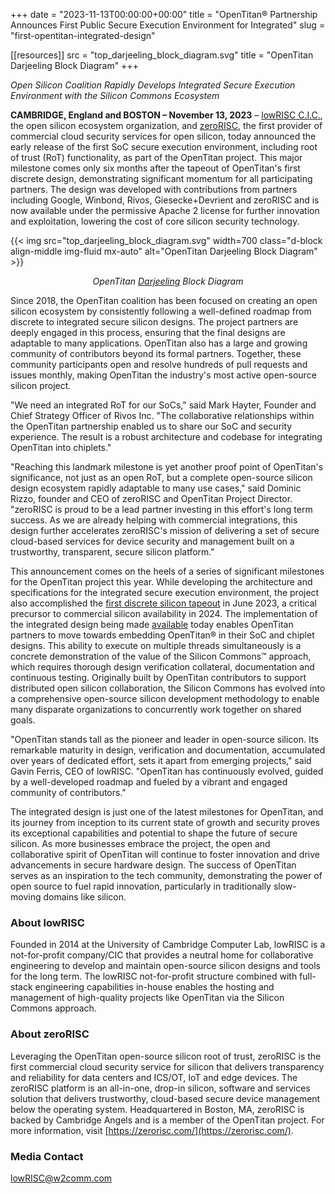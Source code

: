 +++
date = "2023-11-13T00:00:00+00:00"
title = "OpenTitan® Partnership Announces First Public Secure Execution Environment for Integrated"
slug = "first-opentitan-integrated-design"

[[resources]]
src = "top_darjeeling_block_diagram.svg"
title = "OpenTitan Darjeeling Block Diagram"
+++

*Open Silicon Coalition Rapidly Develops Integrated Secure Execution Environment with the Silicon Commons Ecosystem*

**CAMBRIDGE, England and BOSTON – November 13, 2023** – [lowRISC C.I.C.](https://lowrisc.org/), the open silicon ecosystem organization, and [zeroRISC](https://zerorisc.com/), the first provider of commercial cloud security services for open silicon, today announced the early release of the first SoC secure execution environment, including root of trust (RoT) functionality, as part of the OpenTitan project.
This major milestone comes only six months after the tapeout of OpenTitan's first discrete design, demonstrating significant momentum for all participating partners.
The design was developed with contributions from partners including Google, Winbond, Rivos, Giesecke+Devrient and zeroRISC and is now available under the permissive Apache 2 license for further innovation and exploitation, lowering the cost of core silicon security technology.

{{< img src="top_darjeeling_block_diagram.svg" width=700 class="d-block align-middle img-fluid mx-auto" alt="OpenTitan Darjeeling Block Diagram" >}}

*<p style="text-align: center;">OpenTitan [Darjeeling](https://opentitan.org/book/hw/top_darjeeling/doc/datasheet.html) Block Diagram</p>*

Since 2018, the OpenTitan coalition has been focused on creating an open silicon ecosystem by consistently following a well-defined roadmap from discrete to integrated secure silicon designs.
The project partners are deeply engaged in this process, ensuring that the final designs are adaptable to many applications.
OpenTitan also has a large and growing community of contributors beyond its formal partners.
Together, these community participants open and resolve hundreds of pull requests and issues monthly, making OpenTitan the industry's most active open-source silicon project.

"We need an integrated RoT for our SoCs," said Mark Hayter, Founder and Chief Strategy Officer of Rivos Inc.
"The collaborative relationships within the OpenTitan partnership enabled us to share our SoC and security experience.
The result is a robust architecture and codebase for integrating OpenTitan into chiplets."

"Reaching this landmark milestone is yet another proof point of OpenTitan's significance, not just as an open RoT, but a complete open-source silicon design ecosystem rapidly adaptable to many use cases," said Dominic Rizzo, founder and CEO of zeroRISC and OpenTitan Project Director.
"zeroRISC is proud to be a lead partner investing in this effort's long term success. As we are already helping with commercial integrations, this design further accelerates zeroRISC's mission of delivering a set of secure cloud-based services for device security and management built on a trustworthy, transparent, secure silicon platform."

This announcement comes on the heels of a series of significant milestones for the OpenTitan project this year.
While developing the architecture and specifications for the integrated secure execution environment, the project also accomplished the [first discrete silicon tapeout](https://lowrisc.org/blog/2023/06/opentitans-rtl-freeze-leveraging-transparency-to-create-trustworthy-computing/) in June 2023, a critical precursor to commercial silicon availability in 2024.
The implementation of the integrated design being made [available](https://github.com/lowRISC/opentitan/tree/integrated_dev) today enables OpenTitan partners to move towards embedding OpenTitan® in their SoC and chiplet designs.
This ability to execute on multiple threads simultaneously is a concrete demonstration of the value of the Silicon Commons™ approach, which requires thorough design verification collateral, documentation and continuous testing.
Originally built by OpenTitan contributors to support distributed open silicon collaboration, the Silicon Commons has evolved into a comprehensive open-source silicon development methodology to enable many disparate organizations to concurrently work together on shared goals.

"OpenTitan stands tall as the pioneer and leader in open-source silicon.
Its remarkable maturity in design, verification and documentation, accumulated over years of dedicated effort, sets it apart from emerging projects," said Gavin Ferris, CEO of lowRISC.
"OpenTitan has continuously evolved, guided by a well-developed roadmap and fueled by a vibrant and engaged community of contributors."

The integrated design is just one of the latest milestones for OpenTitan, and its journey from inception to its current state of growth and security proves its exceptional capabilities and potential to shape the future of secure silicon.
As more businesses embrace the project, the open and collaborative spirit of OpenTitan will continue to foster innovation and drive advancements in secure hardware design.
The success of OpenTitan serves as an inspiration to the tech community, demonstrating the power of open source to fuel rapid innovation, particularly in traditionally slow-moving domains like silicon.

### About lowRISC
Founded in 2014 at the University of Cambridge Computer Lab, lowRISC is a not-for-profit company/CIC that provides a neutral home for collaborative engineering to develop and maintain open-source silicon designs and tools for the long term. The lowRISC not-for-profit structure combined with full-stack engineering capabilities in-house enables the hosting and management of high-quality projects like OpenTitan via the Silicon Commons approach.

### About zeroRISC
Leveraging the OpenTitan open-source silicon root of trust, zeroRISC is the first commercial cloud security service for silicon that delivers transparency and reliability for data centers and ICS/OT, IoT and edge devices. The zeroRISC platform is an all-in-one, drop-in silicon, software and services solution that delivers trustworthy, cloud-based secure device management below the operating system. Headquartered in Boston, MA, zeroRISC is backed by Cambridge Angels and is a member of the OpenTitan project. For more information, visit [https://zerorisc.com/](https://zerorisc.com/).

### Media Contact
[lowRISC@w2comm.com](mailto:lowRISC@w2comm.com)
